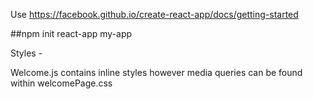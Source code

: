 Use https://facebook.github.io/create-react-app/docs/getting-started 

##npm init react-app my-app



Styles - 

Welcome.js contains inline styles however media queries can be found within welcomePage.css 


